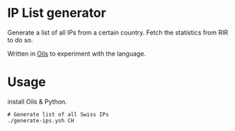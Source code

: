 # IP List generator

Generate a list of all IPs from a certain country.
Fetch the statistics from RIR to do so.

Written in [Oils](www.oilshell.org/) to experiment with the language.

# Usage

install Oils & Python.
```shell-session
# Generate list of all Swiss IPs
./generate-ips.ysh CH
```


